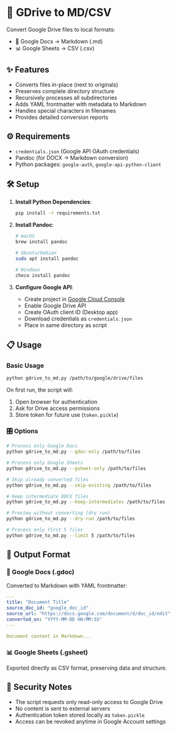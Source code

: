 # 🔄 GDrive to MD/CSV

Convert Google Drive files to local formats:
- 📝 Google Docs → Markdown (.md)
- 📊 Google Sheets → CSV (.csv)

## ✨ Features

- Converts files in-place (next to originals)
- Preserves complete directory structure
- Recursively processes all subdirectories
- Adds YAML frontmatter with metadata to Markdown
- Handles special characters in filenames
- Provides detailed conversion reports

## ⚙️ Requirements

- `credentials.json` (Google API OAuth credentials)
- Pandoc (for DOCX → Markdown conversion)
- Python packages: `google-auth`, `google-api-python-client`

## 🛠️ Setup

1. **Install Python Dependencies**:
   ```bash
   pip install -r requirements.txt
   ```

2. **Install Pandoc**:
   ```bash
   # macOS
   brew install pandoc
   
   # Ubuntu/Debian
   sudo apt install pandoc
   
   # Windows
   choco install pandoc
   ```

3. **Configure Google API**:
   - Create project in [Google Cloud Console](https://console.cloud.google.com/)
   - Enable Google Drive API
   - Create OAuth client ID (Desktop app)
   - Download credentials as `credentials.json`
   - Place in same directory as script

## 📋 Usage

### Basic Usage

```bash
python gdrive_to_md.py /path/to/google/drive/files
```

On first run, the script will:
1. Open browser for authentication
2. Ask for Drive access permissions
3. Store token for future use (`token.pickle`)

### 🎛️ Options

```bash
# Process only Google Docs
python gdrive_to_md.py --gdoc-only /path/to/files

# Process only Google Sheets
python gdrive_to_md.py --gsheet-only /path/to/files

# Skip already converted files
python gdrive_to_md.py --skip-existing /path/to/files

# Keep intermediate DOCX files
python gdrive_to_md.py --keep-intermediates /path/to/files

# Preview without converting (dry run)
python gdrive_to_md.py --dry-run /path/to/files

# Process only first 5 files
python gdrive_to_md.py --limit 5 /path/to/files
```

## 📂 Output Format

### 📝 Google Docs (.gdoc)

Converted to Markdown with YAML frontmatter:

```yaml
---
title: "Document Title"
source_doc_id: "google_doc_id"
source_url: "https://docs.google.com/document/d/doc_id/edit"
converted_on: "YYYY-MM-DD HH:MM:SS"
---

Document content in Markdown...
```

### 📊 Google Sheets (.gsheet)

Exported directly as CSV format, preserving data and structure.

## 🔐 Security Notes

- The script requests only read-only access to Google Drive
- No content is sent to external servers
- Authentication token stored locally as `token.pickle`
- Access can be revoked anytime in Google Account settings